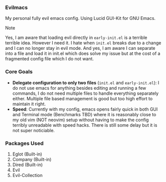 ### Evilmacs

My personal fully evil emacs config. Using Lucid GUI-Kit for GNU Emacs.

> [!NOTE]  
> Yes, I am aware that loading evil directly in `early-init.el` is a terrible terrible idea. However I need it. I hate when `init.el` breaks due to a change and I can no longer stay in evil mode. And yes, I am aware I can separate into a file and load it in init.el which does solve my issue but at the cost of a fragmented config file which I do not want.

### Core Goals

- **Delegate configuration to only two files** (`init.el` and `early-init.el`): I do not use emacs for anything besides editing and running a few commands, I do not need multiple files to handle everything separately either. Multiple file based management is good but too high effort to maintain it right.
- **Speed**: Currently with my config, emacs opens fairly quick in both GUI and Terminal mode (Benchmarks TBD) where it is reasonably close to my old vim (NOT neovim) setup without having to make the config terribly unreadable with speed hacks. There is still some delay but it is not super noticiable.

### Packages Used

1. Eglot (Built-in)
2. Company (Built-in)
3. Dired (Built-in)
4. Evil
5. Evil-Collection